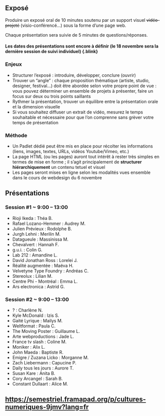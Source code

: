 


## Exposé

Produire un exposé oral de 10 minutes soutenu par un support visuel ~~vidéo-projeté~~ (visio-conférencé…) sous la forme d’une page web. 

Chaque présentation sera suivie de 5 minutes de questions/réponses.

#### Les dates des présentations sont encore à définir (le 18 novembre sera la **dernière** session de suivi individuel) {.blink}

### Enjeux

* Structurer l’exposé : introduire, développer, conclure (ouvrir)
* Trouver un “angle” : chaque proposition thématique (artiste, studio, designer, festival…) doit être abordée selon votre propre point de vue : vous pouvez déterminer un ensemble de projets à présenter, faire un focus sur deux ou trois points saillants
* Rythmer la présentation, trouver un équilibre entre la présentation orale et la dimension visuelle
* Si vous souhaitez diffuser un extrait de vidéo, mesurez le temps souhaitable et nécessaire pour que l’on comprenne sans grèver votre temps de présentation

### Méthode
* Un Padlet dédié peut être mis en place pour récolter les informations (liens, images, textes, URLs, vidéos Youtube/Vimeo, etc.)
* La page HTML (ou les pages) auront tout intérêt à rester très simples en termes de mise en forme ; il s’agit principalement de **structurer hiérarchiquement** un contenu tetuel et visuel
* Les pages seront mises en ligne selon les modalités vues ensemble dans le cours de webdesign du 6 novembre


## Présentations

### Session #1 ~ 9:00 – 13:00
* Rioji Ikeda : Théa B.
* Rafael Lozano-Hemmer : Audrey M.
* Julien Prévieux : Rodolphe B.
* Jurgh Lehni : Merilin M.
* Datagueule : Massinissa M.
* Chevalvert : Hannah F.
* g.u.i. : Colin G.
* Lab 212 : Amandine L.
* David Jonathan Ross :  Lorelei J.
* Réalité augmentée : Maëva H.
* Velvetyne Type Foundry : Andréas C.
* Stereolux : Lilian M.
* Centre Phi - Montréal : Emma L.
* Ars electronica : Astrid G.

### Session #2 ~ 9:00 – 13:00
* ? : Charlène N.
* Kyle McDonald : Izis S.
* Gaité Lyrique : Mailys M.
* Weltformat : Paula C.
* The Moving Poster : Guillaume L.
* Arte webproductions : Jade L.
* France tv slash : Coline M.
* Moniker : Alix L.
* John Maeda : Baptiste R.
* Emigre / Zuzana Licko : Morganne M.
* Zach Liebermann : Capucine P.
* Daily tous les jours : Aurore T.
* Susan Kare : Anita B.
* Cory Arcangel : Sarah B.
* Constant Dullaart : Alice M.


## https://semestriel.framapad.org/p/cultures-numeriques-9jmv?lang=fr
